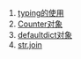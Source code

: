 1. [typing的使用](https://blog.csdn.net/Dontla/article/details/131711339)
2. [Counter对象](https://blog.csdn.net/weixin_67683316/article/details/127079849)
3. [defaultdict对象](https://blog.csdn.net/qq_39478403/article/details/105746952)
4. [str.join](https://blog.csdn.net/TCatTime/article/details/85254896)